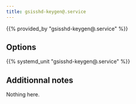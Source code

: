 ```yaml
---
title: gsisshd-keygen@.service
---
```


{{% provided_by "gsisshd-keygen@.service" %}}

## Options

{{% systemd_unit "gsisshd-keygen@.service" %}}

## Additionnal notes

Nothing here.